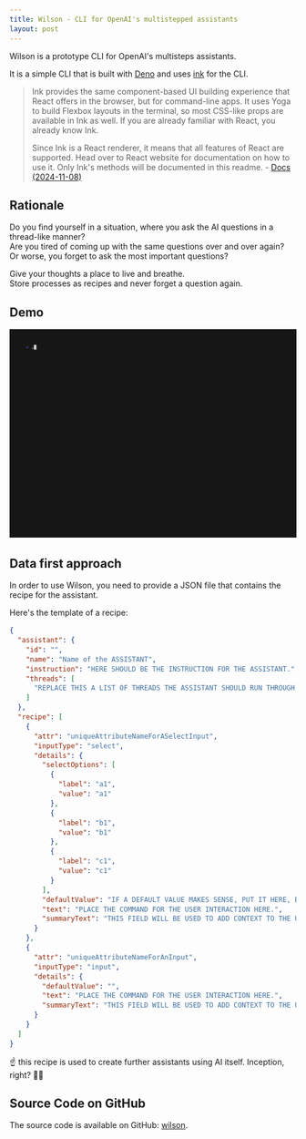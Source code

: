 ```yaml
---
title: Wilson - CLI for OpenAI's multistepped assistants
layout: post
---
```


Wilson is a prototype CLI for OpenAI's multisteps assistants. 

It is a simple CLI that is built with [Deno](https://www.deno.com) and uses [ink](https://github.com/vadimdemedes/ink) for the CLI.

> Ink provides the same component-based UI building experience that React offers in the browser, but for command-line apps. It uses Yoga to build Flexbox layouts in the terminal, so most CSS-like props are available in Ink as well. If you are already familiar with React, you already know Ink.
>
> Since Ink is a React renderer, it means that all features of React are supported. Head over to React website for documentation on how to use it. Only Ink's methods will be documented in this readme.
> \- [Docs (2024-11-08)](https://github.com/vadimdemedes/ink)

## Rationale

Do you find yourself in a situation, where you ask the AI questions in a thread-like manner?\
Are you tired of coming up with the same questions over and over again?\
Or worse, you forget to ask the most important questions?

Give your thoughts a place to live and breathe.\
Store processes as recipes and never forget a question again.

## Demo

<img src="/images/2024/wilson-demo.gif">

## Data first approach

In order to use Wilson, you need to provide a JSON file that contains the recipe for the assistant.

Here's the template of a recipe:

```json
{
  "assistant": {
    "id": "",
    "name": "Name of the ASSISTANT",
    "instruction": "HERE SHOULD BE THE INSTRUCTION FOR THE ASSISTANT.",
    "threads": [
      "REPLACE THIS A LIST OF THREADS THE ASSISTANT SHOULD RUN THROUGH ONE AFTER ANOTHER."
    ]
  },
  "recipe": [
    {
      "attr": "uniqueAttributeNameForASelectInput",
      "inputType": "select",
      "details": {
        "selectOptions": [
          {
            "label": "a1",
            "value": "a1"
          },
          {
            "label": "b1",
            "value": "b1"
          },
          {
            "label": "c1",
            "value": "c1"
          }
        ],
        "defaultValue": "IF A DEFAULT VALUE MAKES SENSE, PUT IT HERE, BUT EMPTY STRING IS ABSOLUTELY FINE.",
        "text": "PLACE THE COMMAND FOR THE USER INTERACTION HERE.",
        "summaryText": "THIS FIELD WILL BE USED TO ADD CONTEXT TO THE USER'S RESPONSE."
      }
    },
    {
      "attr": "uniqueAttributeNameForAnInput",
      "inputType": "input",
      "details": {
        "defaultValue": "",
        "text": "PLACE THE COMMAND FOR THE USER INTERACTION HERE.",
        "summaryText": "THIS FIELD WILL BE USED TO ADD CONTEXT TO THE USER'S RESPONSE."
      }
    }
  ]
}
```

☝️ this recipe is used to create further assistants using AI itself. Inception, right? 😵‍💫

## Source Code on GitHub

The source code is available on GitHub: [wilson](https://github.com/simonneutert/wilson).